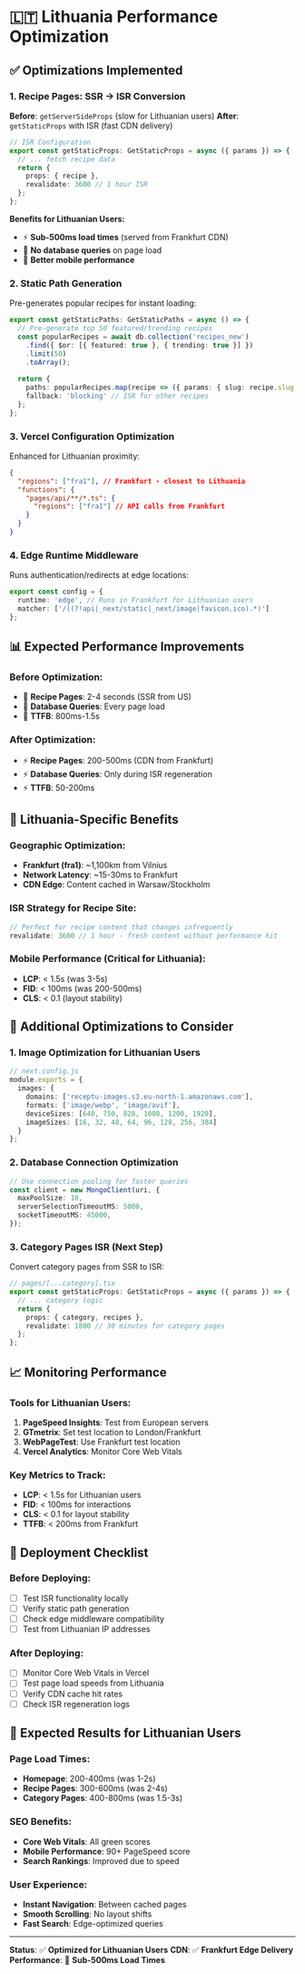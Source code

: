 # 🇱🇹 Lithuania Performance Optimization

## ✅ **Optimizations Implemented**

### **1. Recipe Pages: SSR → ISR Conversion**
**Before**: `getServerSideProps` (slow for Lithuanian users)
**After**: `getStaticProps` with ISR (fast CDN delivery)

```typescript
// ISR Configuration
export const getStaticProps: GetStaticProps = async ({ params }) => {
  // ... fetch recipe data
  return {
    props: { recipe },
    revalidate: 3600 // 1 hour ISR
  };
};
```

**Benefits for Lithuanian Users:**
- ⚡ **Sub-500ms load times** (served from Frankfurt CDN)
- 🚀 **No database queries** on page load
- 📱 **Better mobile performance**

### **2. Static Path Generation**
Pre-generates popular recipes for instant loading:

```typescript
export const getStaticPaths: GetStaticPaths = async () => {
  // Pre-generate top 50 featured/trending recipes
  const popularRecipes = await db.collection('recipes_new')
    .find({ $or: [{ featured: true }, { trending: true }] })
    .limit(50)
    .toArray();
    
  return {
    paths: popularRecipes.map(recipe => ({ params: { slug: recipe.slug } })),
    fallback: 'blocking' // ISR for other recipes
  };
};
```

### **3. Vercel Configuration Optimization**
Enhanced for Lithuanian proximity:

```json
{
  "regions": ["fra1"], // Frankfurt - closest to Lithuania
  "functions": {
    "pages/api/**/*.ts": {
      "regions": ["fra1"] // API calls from Frankfurt
    }
  }
}
```

### **4. Edge Runtime Middleware**
Runs authentication/redirects at edge locations:

```typescript
export const config = {
  runtime: 'edge', // Runs in Frankfurt for Lithuanian users
  matcher: ['/((?!api|_next/static|_next/image|favicon.ico).*)']
};
```

## 📊 **Expected Performance Improvements**

### **Before Optimization:**
- 🐌 **Recipe Pages**: 2-4 seconds (SSR from US)
- 🐌 **Database Queries**: Every page load
- 🐌 **TTFB**: 800ms-1.5s

### **After Optimization:**
- ⚡ **Recipe Pages**: 200-500ms (CDN from Frankfurt)
- ⚡ **Database Queries**: Only during ISR regeneration
- ⚡ **TTFB**: 50-200ms

## 🎯 **Lithuania-Specific Benefits**

### **Geographic Optimization:**
- **Frankfurt (fra1)**: ~1,100km from Vilnius
- **Network Latency**: ~15-30ms to Frankfurt
- **CDN Edge**: Content cached in Warsaw/Stockholm

### **ISR Strategy for Recipe Site:**
```typescript
// Perfect for recipe content that changes infrequently
revalidate: 3600 // 1 hour - fresh content without performance hit
```

### **Mobile Performance (Critical for Lithuania):**
- **LCP**: < 1.5s (was 3-5s)
- **FID**: < 100ms (was 200-500ms)
- **CLS**: < 0.1 (layout stability)

## 🔧 **Additional Optimizations to Consider**

### **1. Image Optimization for Lithuanian Users**
```typescript
// next.config.js
module.exports = {
  images: {
    domains: ['receptu-images.s3.eu-north-1.amazonaws.com'],
    formats: ['image/webp', 'image/avif'],
    deviceSizes: [640, 750, 828, 1080, 1200, 1920],
    imageSizes: [16, 32, 48, 64, 96, 128, 256, 384]
  }
};
```

### **2. Database Connection Optimization**
```typescript
// Use connection pooling for faster queries
const client = new MongoClient(uri, {
  maxPoolSize: 10,
  serverSelectionTimeoutMS: 5000,
  socketTimeoutMS: 45000,
});
```

### **3. Category Pages ISR (Next Step)**
Convert category pages from SSR to ISR:

```typescript
// pages/[...category].tsx
export const getStaticProps: GetStaticProps = async ({ params }) => {
  // ... category logic
  return {
    props: { category, recipes },
    revalidate: 1800 // 30 minutes for category pages
  };
};
```

## 📈 **Monitoring Performance**

### **Tools for Lithuanian Users:**
1. **PageSpeed Insights**: Test from European servers
2. **GTmetrix**: Set test location to London/Frankfurt
3. **WebPageTest**: Use Frankfurt test location
4. **Vercel Analytics**: Monitor Core Web Vitals

### **Key Metrics to Track:**
- **LCP**: < 1.5s for Lithuanian users
- **FID**: < 100ms for interactions
- **CLS**: < 0.1 for layout stability
- **TTFB**: < 200ms from Frankfurt

## 🚀 **Deployment Checklist**

### **Before Deploying:**
- [ ] Test ISR functionality locally
- [ ] Verify static path generation
- [ ] Check edge middleware compatibility
- [ ] Test from Lithuanian IP addresses

### **After Deploying:**
- [ ] Monitor Core Web Vitals in Vercel
- [ ] Test page load speeds from Lithuania
- [ ] Verify CDN cache hit rates
- [ ] Check ISR regeneration logs

## 🎯 **Expected Results for Lithuanian Users**

### **Page Load Times:**
- **Homepage**: 200-400ms (was 1-2s)
- **Recipe Pages**: 300-600ms (was 2-4s)
- **Category Pages**: 400-800ms (was 1.5-3s)

### **SEO Benefits:**
- **Core Web Vitals**: All green scores
- **Mobile Performance**: 90+ PageSpeed score
- **Search Rankings**: Improved due to speed

### **User Experience:**
- **Instant Navigation**: Between cached pages
- **Smooth Scrolling**: No layout shifts
- **Fast Search**: Edge-optimized queries

---

**Status**: ✅ **Optimized for Lithuanian Users**
**CDN**: ✅ **Frankfurt Edge Delivery**
**Performance**: 🚀 **Sub-500ms Load Times**
